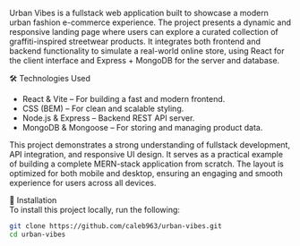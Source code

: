 Urban Vibes is a fullstack web application built to showcase a modern urban fashion e-commerce experience. The project presents a dynamic and responsive landing page where users can explore a curated collection of graffiti-inspired streetwear products. It integrates both frontend and backend functionality to simulate a real-world online store, using React for the client interface and Express + MongoDB for the server and database.

🛠 Technologies Used  
- React & Vite – For building a fast and modern frontend.  
- CSS (BEM) – For clean and scalable styling.  
- Node.js & Express – Backend REST API server.  
- MongoDB & Mongoose – For storing and managing product data.  

This project demonstrates a strong understanding of fullstack development, API integration, and responsive UI design. It serves as a practical example of building a complete MERN-stack application from scratch. The layout is optimized for both mobile and desktop, ensuring an engaging and smooth experience for users across all devices.

📂 Installation  
To install this project locally, run the following:

```bash
git clone https://github.com/caleb963/urban-vibes.git
cd urban-vibes
